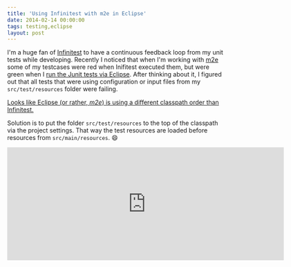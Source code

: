```yaml
---
title: 'Using Infinitest with m2e in Eclipse'
date: 2014-02-14 00:00:00 
tags: testing,eclipse
layout: post
---
```

I'm a huge fan of [Infinitest][0] to have a continuous feedback loop from my unit tests while developing. Recently I noticed that when I'm working with [m2e][1] some of my testcases were red when Inifitest executed them, but were green when I [run the Junit tests via Eclipse][2]. After thinking about it, I figured out that all tests that were using configuration or input files from my `src/test/resources` folder were failing.

[Looks like Eclipse (or rather, *m2e*) is using a different classpath order than Infinitest.][3]

Solution is to put the folder `src/test/resources` to the top of the classpath via the project settings. That way the test resources are loaded before resources from `src/main/resources`. :smile:

<iframe src="https://www.flickr.com/photos/cringe/12515697764/player/34115f1e65" height="262" width="640"  frameborder="0" allowfullscreen webkitallowfullscreen mozallowfullscreen oallowfullscreen msallowfullscreen></iframe>

[0]: http://infinitest.github.io/
[1]: https://eclipse.org/m2e/
[2]: http://help.eclipse.org/indigo/index.jsp?topic=%2Forg.eclipse.jdt.doc.user%2FgettingStarted%2Fqs-junit.htm
[3]: https://github.com/infinitest/infinitest/issues/53

